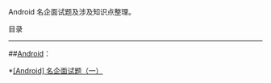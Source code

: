 
Android 名企面试题及涉及知识点整理。

目录

  ---

##[Android](https://github.com/fanrunqi/ForAndroidInterview/tree/master/android)：

*[[Android] 名企面试题（一）](https://github.com/fanrunqi/ForAndroidInterview/blob/master/android/%5BAndroid%5D%20%E5%90%8D%E4%BC%81%E9%9D%A2%E8%AF%95%E9%A2%98%EF%BC%88%E4%B8%80%EF%BC%89.md) 

